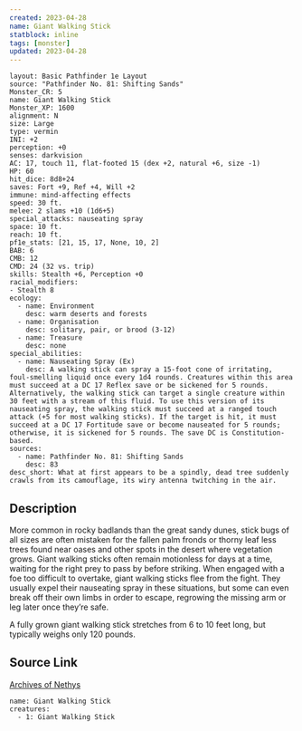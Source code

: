 ```yaml
---
created: 2023-04-28
name: Giant Walking Stick
statblock: inline
tags: [monster]
updated: 2023-04-28
---
```

```statblock
layout: Basic Pathfinder 1e Layout
source: "Pathfinder No. 81: Shifting Sands"
Monster_CR: 5
name: Giant Walking Stick
Monster_XP: 1600
alignment: N
size: Large
type: vermin
INI: +2
perception: +0
senses: darkvision
AC: 17, touch 11, flat-footed 15 (dex +2, natural +6, size -1)
HP: 60
hit_dice: 8d8+24
saves: Fort +9, Ref +4, Will +2
immune: mind-affecting effects
speed: 30 ft.
melee: 2 slams +10 (1d6+5)
special_attacks: nauseating spray
space: 10 ft.
reach: 10 ft.
pf1e_stats: [21, 15, 17, None, 10, 2]
BAB: 6
CMB: 12
CMD: 24 (32 vs. trip)
skills: Stealth +6, Perception +0
racial_modifiers:
- Stealth 8
ecology:
  - name: Environment
    desc: warm deserts and forests
  - name: Organisation
    desc: solitary, pair, or brood (3-12)
  - name: Treasure
    desc: none
special_abilities:
  - name: Nauseating Spray (Ex)
    desc: A walking stick can spray a 15-foot cone of irritating, foul-smelling liquid once every 1d4 rounds. Creatures within this area must succeed at a DC 17 Reflex save or be sickened for 5 rounds. Alternatively, the walking stick can target a single creature within 30 feet with a stream of this fluid. To use this version of its nauseating spray, the walking stick must succeed at a ranged touch attack (+5 for most walking sticks). If the target is hit, it must succeed at a DC 17 Fortitude save or become nauseated for 5 rounds; otherwise, it is sickened for 5 rounds. The save DC is Constitution-based.
sources:
  - name: Pathfinder No. 81: Shifting Sands
    desc: 83
desc_short: What at first appears to be a spindly, dead tree suddenly crawls from its camouflage, its wiry antenna twitching in the air.
```
## Description
More common in rocky badlands than the great sandy dunes, stick bugs of all sizes are often mistaken for the fallen palm fronds or thorny leaf less trees found near oases and other spots in the desert where vegetation grows. Giant walking sticks often remain motionless for days at a time, waiting for the right prey to pass by before striking. When engaged with a foe too difficult to overtake, giant walking sticks flee from the fight. They usually expel their nauseating spray in these situations, but some can even break off their own limbs in order to escape, regrowing the missing arm or leg later once they’re safe.

A fully grown giant walking stick stretches from 6 to 10 feet long, but typically weighs only 120 pounds.
## Source Link
[Archives of Nethys](https://aonprd.com/MonsterDisplay.aspx?ItemName=Giant%20Walking%20Stick)
```encounter-table
name: Giant Walking Stick
creatures:
  - 1: Giant Walking Stick
```
